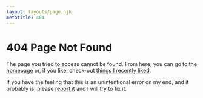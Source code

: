 ```yaml
---
layout: layouts/page.njk
metatitle: 404
---
```


# 404 Page Not Found

The page you tried to access cannot be found. From here, you can go to the [homepage](/) or, if you like, check-out [things I recently liked](/likes).

If you have the feeling that this is an unintentional error on my end, and it probably is, please [report it](mailto:jan@fruechtl.me) and I will try to fix it.
